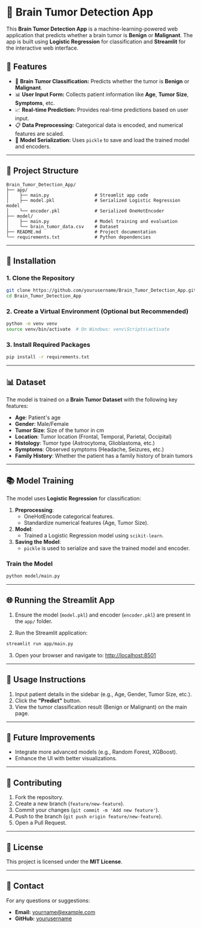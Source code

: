 # 🧠 Brain Tumor Detection App

This **Brain Tumor Detection App** is a machine-learning-powered web application that predicts whether a brain tumor is **Benign** or **Malignant**. The app is built using **Logistic Regression** for classification and **Streamlit** for the interactive web interface.

## 📌 Features

- 🧪 **Brain Tumor Classification:** Predicts whether the tumor is **Benign** or **Malignant**.
- 📊 **User Input Form:** Collects patient information like **Age**, **Tumor Size**, **Symptoms**, etc.
- 📈 **Real-time Prediction:** Provides real-time predictions based on user input.
- 📋 **Data Preprocessing:** Categorical data is encoded, and numerical features are scaled.
- 📁 **Model Serialization:** Uses `pickle` to save and load the trained model and encoders.

---

## 📂 Project Structure

```
Brain_Tumor_Detection_App/
├── app/
│    ├── main.py                 # Streamlit app code
│    ├── model.pkl               # Serialized Logistic Regression model
│    └── encoder.pkl             # Serialized OneHotEncoder
├── model/
│    ├── main.py                 # Model training and evaluation
│    └── brain_tumor_data.csv    # Dataset
├── README.md                    # Project documentation
└── requirements.txt             # Python dependencies
```

---

## 🚀 Installation

### 1. Clone the Repository
```bash
git clone https://github.com/yourusername/Brain_Tumor_Detection_App.git
cd Brain_Tumor_Detection_App
```

### 2. Create a Virtual Environment (Optional but Recommended)
```bash
python -m venv venv
source venv/bin/activate  # On Windows: venv\Scripts\activate
```

### 3. Install Required Packages
```bash
pip install -r requirements.txt
```

---

## 📊 Dataset
The model is trained on a **Brain Tumor Dataset** with the following key features:

- **Age**: Patient's age
- **Gender**: Male/Female
- **Tumor Size**: Size of the tumor in cm
- **Location**: Tumor location (Frontal, Temporal, Parietal, Occipital)
- **Histology**: Tumor type (Astrocytoma, Glioblastoma, etc.)
- **Symptoms**: Observed symptoms (Headache, Seizures, etc.)
- **Family History**: Whether the patient has a family history of brain tumors

---

## 📚 Model Training

The model uses **Logistic Regression** for classification:

1. **Preprocessing**:
   - OneHotEncode categorical features.
   - Standardize numerical features (Age, Tumor Size).
2. **Model**:
   - Trained a Logistic Regression model using `scikit-learn`.
3. **Saving the Model**:
   - `pickle` is used to serialize and save the trained model and encoder.

### Train the Model
```bash
python model/main.py
```

---

## 🌐 Running the Streamlit App

1. Ensure the model (`model.pkl`) and encoder (`encoder.pkl`) are present in the `app/` folder.

2. Run the Streamlit application:
```bash
streamlit run app/main.py
```

3. Open your browser and navigate to: [http://localhost:8501](http://localhost:8501)

---

## 🧰 Usage Instructions

1. Input patient details in the sidebar (e.g., Age, Gender, Tumor Size, etc.).
2. Click the **"Predict"** button.
3. View the tumor classification result (Benign or Malignant) on the main page.

---


## 📌 Future Improvements

- Integrate more advanced models (e.g., Random Forest, XGBoost).
- Enhance the UI with better visualizations.

---

## 🤝 Contributing

1. Fork the repository.
2. Create a new branch (`feature/new-feature`).
3. Commit your changes (`git commit -m 'Add new feature'`).
4. Push to the branch (`git push origin feature/new-feature`).
5. Open a Pull Request.

---

## 📜 License

This project is licensed under the **MIT License**.

---

## 📧 Contact

For any questions or suggestions:
- **Email:** yourname@example.com
- **GitHub:** [yourusername](https://github.com/yourusername)


 
